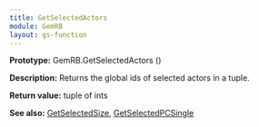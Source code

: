 ```yaml
---
title: GetSelectedActors
module: GemRB
layout: gs-function
---
```


**Prototype:** GemRB.GetSelectedActors ()

**Description:** Returns the global ids of selected actors in a tuple.

**Return value:** tuple of ints

**See also:** [GetSelectedSize](GetSelectedSize.md), [GetSelectedPCSingle](GetSelectedPCSingle.md)
